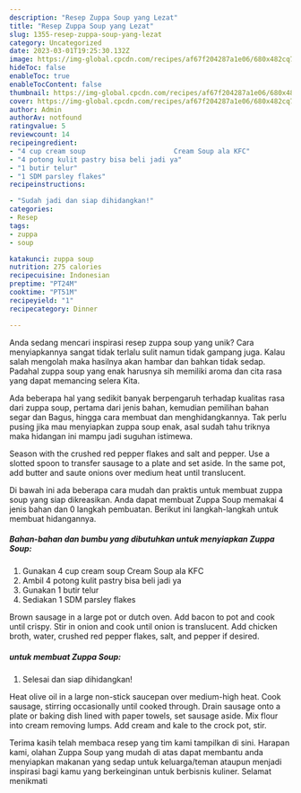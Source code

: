 ```yaml
---
description: "Resep Zuppa Soup yang Lezat"
title: "Resep Zuppa Soup yang Lezat"
slug: 1355-resep-zuppa-soup-yang-lezat
category: Uncategorized
date: 2023-03-01T19:25:30.132Z
image: https://img-global.cpcdn.com/recipes/af67f204287a1e06/680x482cq70/zuppa-soup-foto-resep-utama.jpg
hideToc: false
enableToc: true
enableTocContent: false
thumbnail: https://img-global.cpcdn.com/recipes/af67f204287a1e06/680x482cq70/zuppa-soup-foto-resep-utama.jpg
cover: https://img-global.cpcdn.com/recipes/af67f204287a1e06/680x482cq70/zuppa-soup-foto-resep-utama.jpg
author: Admin
authorAv: notfound
ratingvalue: 5
reviewcount: 14
recipeingredient:
- "4 cup cream soup                      Cream Soup ala KFC"
- "4 potong kulit pastry bisa beli jadi ya"
- "1 butir telur"
- "1 SDM parsley flakes"
recipeinstructions:

- "Sudah jadi dan siap dihidangkan!"
categories:
- Resep
tags:
- zuppa
- soup

katakunci: zuppa soup 
nutrition: 275 calories
recipecuisine: Indonesian
preptime: "PT24M"
cooktime: "PT51M"
recipeyield: "1"
recipecategory: Dinner

---
```





Anda sedang mencari inspirasi resep zuppa soup yang unik? Cara menyiapkannya sangat tidak terlalu sulit namun tidak gampang juga. Kalau salah mengolah maka hasilnya akan hambar dan bahkan tidak sedap. Padahal zuppa soup yang enak harusnya sih memiliki aroma dan cita rasa yang dapat memancing selera Kita.





Ada beberapa hal yang sedikit banyak berpengaruh terhadap kualitas rasa dari zuppa soup, pertama dari jenis bahan, kemudian pemilihan bahan segar dan Bagus, hingga cara membuat dan menghidangkannya. Tak perlu pusing jika mau menyiapkan zuppa soup enak,      asal sudah tahu triknya maka hidangan ini mampu jadi suguhan istimewa.














Season with the crushed red pepper flakes and salt and pepper. Use a slotted spoon to transfer sausage to a plate and set aside. In the same pot, add butter and saute onions over medium heat until translucent.






Di bawah ini ada beberapa cara mudah dan praktis untuk membuat zuppa soup yang siap dikreasikan. Anda dapat membuat Zuppa Soup memakai 4 jenis bahan dan 0 langkah pembuatan. Berikut ini langkah-langkah untuk membuat hidangannya.

<!--inarticleads1-->

##### Bahan-bahan dan bumbu yang dibutuhkan untuk menyiapkan Zuppa Soup:

1. Gunakan 4 cup cream soup                      Cream Soup ala KFC
1. Ambil 4 potong kulit pastry bisa beli jadi ya
1. Gunakan 1 butir telur
1. Sediakan 1 SDM parsley flakes


Brown sausage in a large pot or dutch oven. Add bacon to pot and cook until crispy. Stir in onion and cook until onion is translucent. Add chicken broth, water, crushed red pepper flakes, salt, and pepper if desired. 

<!--inarticleads2-->

#####  untuk membuat Zuppa Soup:


1. Selesai dan siap dihidangkan!

Heat olive oil in a large non-stick saucepan over medium-high heat. Cook sausage, stirring occasionally until cooked through. Drain sausage onto a plate or baking dish lined with paper towels, set sausage aside. Mix flour into cream removing lumps. Add cream and kale to the crock pot, stir. 

Terima kasih telah membaca resep yang tim kami tampilkan di sini. Harapan kami, olahan Zuppa Soup yang mudah di atas dapat membantu anda menyiapkan makanan yang sedap untuk keluarga/teman ataupun menjadi inspirasi bagi kamu yang berkeinginan untuk berbisnis kuliner. Selamat menikmati
